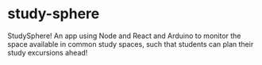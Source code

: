 # study-sphere
StudySphere! An app using Node and React and Arduino to monitor the space available in common study spaces, such that students can plan their study excursions ahead!

